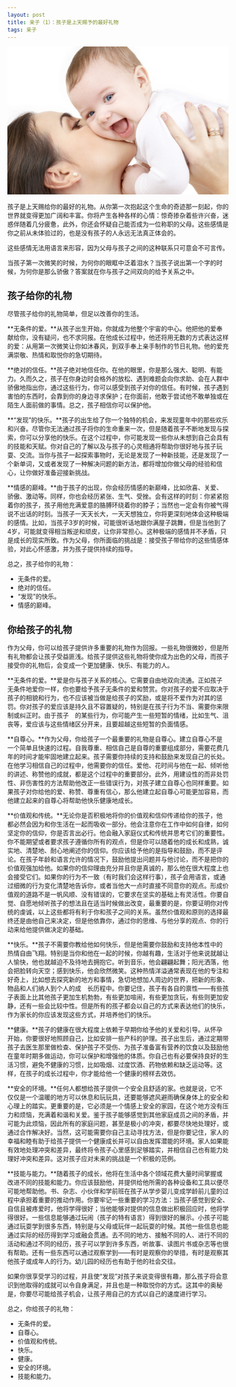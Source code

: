 ```yaml
---
layout: post
title: 亲子（1）：孩子是上天赐予的最好礼物
tags: 亲子
---
```


![妈妈和孩子](images/w1.jpg)

孩子是上天赐给你的最好的礼物。从你第一次抱起这个生命的奇迹那一刻起，你的世界就变得更加广阔和丰富。你将产生各种各样的心情：惊奇掺杂着些许兴奋，迷惑伴随着几分疲惫，此外，你还会怀疑自己能否成为一位称职的父母。这些感情是你之前从未体验过的，也是没有孩子的人永远无法真正体会的。

这些感情无法用语言来形容，因为父母与孩子之间的这种联系只可意会不可言传。

当孩子第一次微笑的时候，为何你的眼眶中泛着泪水？当孩子说出第一个字的时候，为何你是那么骄傲？答案就在你与孩子之间双向的给予关系之中。

## 孩子给你的礼物

尽管孩子给你的礼物简单，但足以改善你的生活。

**无条件的爱。**从孩子出生开始，你就成为他整个宇宙的中心。他把他的爱奉献给你，没有疑问，也不求冋报。在他成长过程中，他还将用无数的方式表达这样的爱：从用第一次微笑让你如沐春风，到双手奉上亲手制作的节日礼物。他的爱充满崇敬、热情和取悦你的急切期待。

**绝对的信任。**孩子绝对地信任你。在他的眼里，你是那么强大、聪明、有能力。久而久之，孩子在你身边时会格外的放松、遇到难题会向你求助、会在人群中骄傲地指出你，通过这些行为，你可以感受到孩子对你的信任。有时候，孩子遇到害怕的东西时，会靠到你的身边寻求保护；在你面前，他敢于尝试他不敢单独或在陌生人面前做的事情。总之，孩子相信你可以保护他。

**“发现”的快乐。**孩子的出生给了你一个独特的机会，来发现童年中的那些欢乐和兴奋。尽管你无法通过孩子将你的生命重来一次，但是随着孩子不断地发现与探索，你可以分享他的快乐。在这个过程中，你可能发现一些你从未想到自己会具有的技能和天赋。你对自己的了解以及与孩子的心灵相通将帮助你很好地与孩子玩耍、交流。当你与孩子一起探索事物时，无论是发现了一种新技能，还是发现了一个新单词，又或者发现了一种解决问题的新方法，都将增加你做父母的经验和信心，让你做好准备迎接新挑战。

**情感的巅峰。**由于孩子的出现，你会经历情感的新巅峰，比如欣喜、关爱、骄傲、激动等。同样，你也会经历紧张、生气、受挫。会有这样的时刻：你紧紧抱着你的孩子，孩子用他充满爱意的胳膊环绕着你的脖子；当然也一定会有你被气得说不出话的时刻。当孩子一天天长大，一天天想独立，你将更深刻地体会这种极端的感情。比如，当孩子3岁的时候，可能很听话地跟你满屋子跳舞，但是当他到了4岁，可能就变得相当叛逆和顽皮，让你非常担心。这种极端的感情并不矛盾，只是成长的现实所致。作为父母，你所面临的挑战是：接受孩子带给你的这些情感体验，对此心怀感激，并为孩子提供持续的指导。

总之，孩子给你的礼物：

* 无条件的爱。
* 绝对的信任。
* “发现”的快乐。
* 情感的巅峰。

## 你给孩子的礼物
作为父母，你可以给孩子提供许多重要的礼物作为回报。一些礼物很微妙，但是所有礼物都会让孩子受益匪浅。给孩子提供这些礼物将使你成为出色的父母，而孩子接受你的礼物后，会变成一个更加健康、快乐、有能力的人。

**无条件的爱。**爱是你与孩子关系的核心。它需要自由地双向流通。正如孩子无条件地爱你一样，你也要给予孩子无条件的爱和赞赏。你对孩子的爱不应取决于孩子的相貌和行为，也不应该被当做是给孩子的奖励，或是将不爱作为对其的惩罚。你对孩子的爱应该是持久且不容置疑的，特别是在孩子行为不当、需要你来限制或纠正时。由于孩子 的某些行为，你可能产生一些短暂的情绪，比如生气、沮丧等，爱应该与这些情绪区分开来，且要超越这些短暂的负面情感。

**自尊心。**作为父母，你给孩子一个最重要的礼物是自尊心。建立自尊心不是一个简单且快速的过程。自我尊重、相信自己是自尊的重要组成部分，需要花费几年的时间才能牢固地建立起来。孩子需要你持续的支持和鼓励来发现自己的长处。在他学习相信自己的过程中，他需要你的信任。爱他、花时间与他在一起、倾听他的讲述、称赞他的成就，都是这个过程中的重要部分。此外，用建设性的而非处罚性、非伤害性的方法帮助他改正一些错误行为，对孩子建立自尊心也同样重要。如果孩子对你给他的爱、称赞、尊重有信心，那么他建立起自尊心可能更加容易，而他建立起来的自尊心将帮助他快乐健康地成长。

**价值观和传统。**无论你是否积极地将你的价值观和信仰传递给你的孩子，他都必然会因为和你生活在一起而吸收一部分。他会注意你在工作中如何自律，如何坚定你的信仰，你是否言出必行。他会融入家庭仪式和传统并思考它们的重要性。你不能期望或者要求孩子遵循你所有的观点，但是你可以随着他的成长和成熟，诚实地、清楚地、耐心地阐述你的信仰。你应该给予他的是指导和鼓励，而不是评论。在孩子年龄和语言允许的情况下，鼓励他提出问题并与他讨论，而不是把你的价值观强加给他。如果你的信仰理由充分并且你是真诚的，那么他在很大程度上也会接受它们。如果你的行为不一致（有时我们会这样行事），孩子会用语言，或通过细微的行为变化清楚地告诉你，或者当他大一点时直接不同意你的观点。形成价值观的道路不是一帆风顺、没有错误的，它要求在坚实的基础上有灵活性。你要自觉、自愿地倾听孩子的想法且在适当时候做出改变，最重要的是，你要证明你对传统的虔诚，以上这些都将有利于你和孩子之间的关系。虽然价值观和原则的选择最终还是由他自己来决定，但是他依靠你，通过你的思维、与他分享的观点、你的行动来给他提供做决定的基础。

**快乐。**孩子不需要你教给他如何快乐，但是他需要你鼓励和支持他本性中的热情自由飞翔。特别是当你和他在一起的时候，你越有趣，生活对于他来说就越让人愉快，他也就越迫不及待地去拥抱它。听到音乐，他会翩翩起舞；阳光洒落，他会把脸转向天空；感到快乐，他会欣然微笑。这种热情洋溢通常表现在他的专注和好奇上，比如想去探究新的地方和事情，急切地想加人周边的世界，把新的形象、物品和人们纳人到个人的成 长历程中。你要记住，孩子有各自的禀性——有些孩子表面上比其他孩子更加生机勃勃，有些更加喧闹，有些更加贪玩，有些则更加安静，还有一些会比较中性。但是所有的孩子都会以自己的方式来表达他们的快乐，作为家长的你应该发现这些方式，并培养他们的快乐。

**健康。**孩子的健康在很大程度上依赖于早期你给予他的关爱和引导。从怀孕开始，你要很好地照顾自己，比如安排一些产科的护理。孩子出生后，通过定期带孩子去医生那里做检查、保护孩子不受伤、为孩子准备富有营养的饮食以及鼓励他在童年时期多做运动，你可以保护和增强他的体质。你自己也有必要保持良好的生活习惯，避免不健康的习惯，比如吸烟、过度饮酒、药物依赖和缺乏运动等。这样，在孩子的成长过程中，你才能给他一个健康的榜样去效仿。

**安全的环境。**任何人都想给孩子提供一个安全且舒适的家。也就是说，它不仅仅是一个温暖的地方可以休息和玩玩具，还要能够遮风避雨确保身体上的安全和心理上的踏实。更重要的是，它必须是一个情感上安全的家园，在这个地方没有压力和烦恼，充满着和谐和关爱。鉴于孩子能够感觉到其他家庭成员之间的矛盾，并可能为此烦恼，因此所有的家庭问题，甚至是极小的冲突，都要尽快地处理好，或通过合作解决好。当然，这可能需要你自己主动寻找方法，但是你要记住，家人的幸福和睦有助于给孩子提供一个健康成长并可以自由发挥潜能的环境。家人如果能有效地处理冲突和差异，最终将令孩子心里感到足够踏实，并相信自己也有能力处理好冲突和差异。这对孩子应对未来的挑战是一个积极的范例。

**技能与能力。**随着孩子的成长，他将在生活中各个领域花费大量时间掌握或改进不同的技能和能力。你应该鼓励他，并提供给他所需的各种设备和工具以便尽可能地帮助他。书、杂志、小伙伴和学前班在孩子从学步婴儿变成学龄前儿童的过程中承担着重要的推动作用。你要牢记一些重要的学习方法：当孩子感觉到安全、自信且被疼爱时，他将学得很好；当他能够对提供的信息做出积极回应时，他将学得很好。一些信息能够通过玩闹（孩子的特有语言）得到很好的展示。小孩子可能通过玩耍学到很多东西，特别是与父母或玩伴一起玩耍的时候。其他一些信息也能通过实际的经历得到学习或融会贯通。去不同的地方、接触不同的人、进行不同的活动和通过不同的经历，孩子可以学到许多东西，听故事、读图片书或杂志等也很有帮助。还有一些东西可以通过观察学到——有时是观察你的举措，有时是观察其他孩子或成年人的行为。幼儿园的经历也有助于他的社会交往。

如果你很享受学习的过程，并且使“发现”对孩子来说变得很有趣，那么孩子将会意识到他取得的成就可以令自身满足，并且也是一种取悦你的方式。这其中的奥秘是，你要尽可能给孩子机会，让孩子用自己的方式以自己的速度进行学习。

总之，你给孩子的礼物：

* 无条件的爱。
* 自尊心。
* 价值观和传统。
* 快乐。
* 健康。
* 安全的环境。
* 技能和能力。
